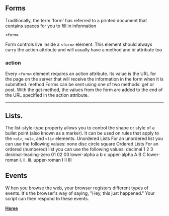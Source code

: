 ## Forms

Traditionally, the term 'form' has referred 
to a printed document that contains 
spaces for you to fill in information

`<form>`

Form controls live inside a 
`<form>` element. This element 
should always carry the action
attribute and will usually have a 
method and id attribute too

### action

Every `<form>` element requires 
an action attribute. Its value
is the URL for the page on the 
server that will receive the 
information in the form when it 
is submitted.
method
Forms can be sent using one of 
two methods: get or post.
With the get method, the values 
from the form are added to 
the end of the URL specified in 
the action attribute.

***

## Lists.

The list-style-type property 
allows you to control the shape 
or style of a bullet point (also 
known as a marker). 
It can be used on rules that 
apply to the `<ol>`, `<ul>`, and `<li>`
elements.
Unordered Lists
For an unordered list you can use 
the following values:
 none
 disc
 circle
 square
Ordered Lists
For an ordered (numbered) list 
you can use the following values:
decimal
1 2 3
decimal-leading-zero
01 02 03
lower-alpha
a b c
upper-alpha
A B C
lower-roman
i. ii. iii.
upper-roman 
I II III

## Events

W hen you browse the web, your browser registers different 
types of events. It's the browser's way of saying, "Hey, this 
just happened." Your script can then respond to these events. 


[**Home**](https://rushabhjsoni.github.io/reading-notes/)